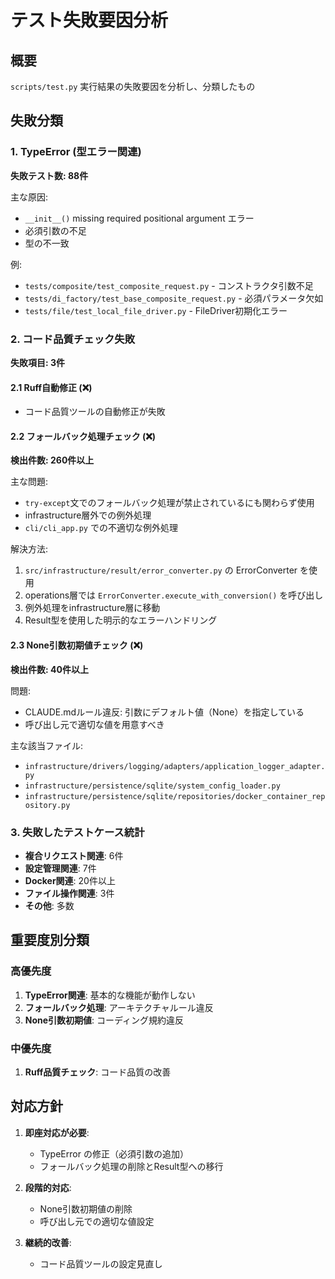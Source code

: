 # テスト失敗要因分析

## 概要
`scripts/test.py` 実行結果の失敗要因を分析し、分類したもの

## 失敗分類

### 1. TypeError (型エラー関連)
**失敗テスト数: 88件**

主な原因:
- `__init__()` missing required positional argument エラー
- 必須引数の不足
- 型の不一致

例:
- `tests/composite/test_composite_request.py` - コンストラクタ引数不足
- `tests/di_factory/test_base_composite_request.py` - 必須パラメータ欠如
- `tests/file/test_local_file_driver.py` - FileDriver初期化エラー

### 2. コード品質チェック失敗
**失敗項目: 3件**

#### 2.1 Ruff自動修正 (❌)
- コード品質ツールの自動修正が失敗

#### 2.2 フォールバック処理チェック (❌)
**検出件数: 260件以上**

主な問題:
- `try-except`文でのフォールバック処理が禁止されているにも関わらず使用
- infrastructure層外での例外処理
- `cli/cli_app.py` での不適切な例外処理

解決方法:
1. `src/infrastructure/result/error_converter.py` の ErrorConverter を使用
2. operations層では `ErrorConverter.execute_with_conversion()` を呼び出し
3. 例外処理をinfrastructure層に移動
4. Result型を使用した明示的なエラーハンドリング

#### 2.3 None引数初期値チェック (❌)
**検出件数: 40件以上**

問題:
- CLAUDE.mdルール違反: 引数にデフォルト値（None）を指定している
- 呼び出し元で適切な値を用意すべき

主な該当ファイル:
- `infrastructure/drivers/logging/adapters/application_logger_adapter.py`
- `infrastructure/persistence/sqlite/system_config_loader.py`
- `infrastructure/persistence/sqlite/repositories/docker_container_repository.py`

### 3. 失敗したテストケース統計
- **複合リクエスト関連**: 6件
- **設定管理関連**: 7件
- **Docker関連**: 20件以上
- **ファイル操作関連**: 3件
- **その他**: 多数

## 重要度別分類

### 高優先度
1. **TypeError関連**: 基本的な機能が動作しない
2. **フォールバック処理**: アーキテクチャルール違反
3. **None引数初期値**: コーディング規約違反

### 中優先度
1. **Ruff品質チェック**: コード品質の改善

## 対応方針

1. **即座対応が必要**:
   - TypeError の修正（必須引数の追加）
   - フォールバック処理の削除とResult型への移行

2. **段階的対応**:
   - None引数初期値の削除
   - 呼び出し元での適切な値設定

3. **継続的改善**:
   - コード品質ツールの設定見直し